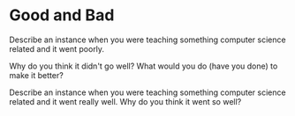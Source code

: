 # Good and Bad

Describe an instance when you were teaching something computer science related and it went poorly.


Why do you think it didn't go well?
What would you do (have you done) to make it better?


Describe an instance when you were teaching something computer science related and it went really well.
Why do you think it went so well?

